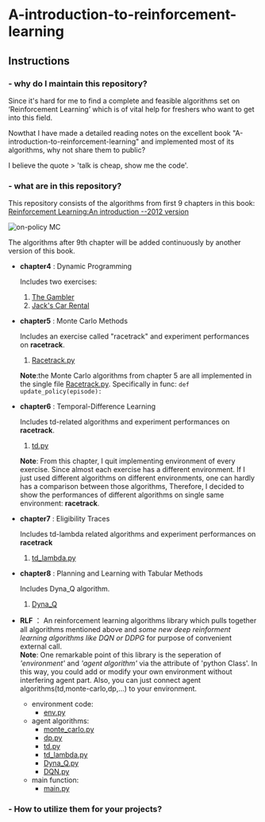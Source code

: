 
# A-introduction-to-reinforcement-learning

## Instructions 

### - why do I maintain this repository?
Since it's hard for me to find a complete and feasible algorithms set on ‘Reinforcement Learning’ which is of vital help for freshers who want to get into this field.  

Nowthat I have made a detailed reading notes on the excellent book "A-introduction-to-reinforcement-learning" and implemented most of its algorithms, why not share them to public?   

I believe the quote > 'talk is cheap, show me the code'.  

### - what are in this repository?  
This repository consists of the algorithms from first 9 chapters in this book: [Reinforcement Learning:An introduction --2012 version](https://files.cnblogs.com/files/lvlvlvlvlv/SuttonBook.pdf)  

![on-policy MC](https://github.com/lvlvlvlvlv/A-introduction-to-reinforcement-learning/blob/master/RLF/MC_ON-POLICY_RACETRACK.png)

The algorithms after 9th chapter will be added continuously by another version of this book.  

- **chapter4** : Dynamic Programming  

  Includes two exercises:  
  1. [The Gambler](https://github.com/lvlvlvlvlv/A-introduction-to-reinforcement-learning/blob/master/chapter4/The_Gambler.py) 
  2. [Jack's Car Rental](https://github.com/lvlvlvlvlv/A-introduction-to-reinforcement-learning/blob/master/chapter4/Jack%E2%80%99s_Car_Rental.py)  
  
- **chapter5** : Monte Carlo Methods  

  Includes an exercise called "racetrack" and experiment performances on **racetrack**.  
  1. [Racetrack.py](https://github.com/lvlvlvlvlv/A-introduction-to-reinforcement-learning/blob/master/chapter5/Racetrack.py)
  
  **Note**:the Monte Carlo algorithms from chapter 5 are all implemented in the single file [Racetrack.py](https://github.com/lvlvlvlvlv/A-introduction-to-reinforcement-learning/blob/master/chapter5/Racetrack.py). Specifically in func: `def update_policy(episode):`  

- **chapter6** : Temporal-Difference Learning  

  Includes td-related algorithms and experiment performances on **racetrack**.  
  1. [td.py](https://github.com/lvlvlvlvlv/A-introduction-to-reinforcement-learning/blob/master/chapter6/td.py)  
  
  **Note**: From this chapter, I quit implementing environment of every exercise. Since almost each exercise has a different environment. If I just used different algorithms on different environments, one can hardly has a comparison between those algorithms, Therefore, I decided to show the performances of different algorithms on single same environment: **racetrack**.  
  

- **chapter7** : Eligibility Traces

  Includes td-lambda related algorithms and experiment performances on **racetrack**  
  1. [td_lambda.py](https://github.com/lvlvlvlvlv/A-introduction-to-reinforcement-learning/blob/master/chapter7/td_lambda.py)

- **chapter8** : Planning and Learning with Tabular Methods

  Includes Dyna_Q algorithm.  
  1. [Dyna_Q](https://github.com/lvlvlvlvlv/A-introduction-to-reinforcement-learning/blob/master/chapter8/Dyna_Q.py)  

- **RLF** ： An reinforcement learning algorithms library which pulls together all algorithms mentioned above and *some new deep reinforment learning algorithms like DQN or DDPG* for purpose of convenient external call.  
  **Note**: One remarkable point of this library is the seperation of *'environment'* and *'agent algorithm'* via the attribute of 'python Class'. In this way, you could add or modify your own environment without interfering agent part. Also, you can just connect agent algorithms(td,monte-carlo,dp,...) to your environment.  
  + environment code:
    - [env.py](https://github.com/lvlvlvlvlv/A-introduction-to-reinforcement-learning/blob/master/RLF/env.py)
  + agent algorithms:  
    - [monte_carlo.py](https://github.com/lvlvlvlvlv/A-introduction-to-reinforcement-learning/blob/master/RLF/monte_carlo.py)
    - [dp.py](https://github.com/lvlvlvlvlv/A-introduction-to-reinforcement-learning/blob/master/RLF/dp.py)
    - [td.py](https://github.com/lvlvlvlvlv/A-introduction-to-reinforcement-learning/blob/master/RLF/td.py)
    - [td_lambda.py](https://github.com/lvlvlvlvlv/A-introduction-to-reinforcement-learning/blob/master/RLF/td_lambda.py)
    - [Dyna_Q.py](https://github.com/lvlvlvlvlv/A-introduction-to-reinforcement-learning/blob/master/RLF/Dyna_Q.py)
    - [DQN.py](https://github.com/lvlvlvlvlv/A-introduction-to-reinforcement-learning/blob/master/RLF/DQN.py)
  + main function:
    - [main.py](https://github.com/lvlvlvlvlv/A-introduction-to-reinforcement-learning/blob/master/RLF/main.py)
    
### - How to utilize them for your projects?
